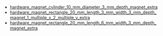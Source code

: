 * [hardware_magnet_cylinder_10_mm_diameter_3_mm_depth_magnet_extra](hardware_magnet_cylinder_10_mm_diameter_3_mm_depth_magnet_extra)
* [hardware_magnet_rectangle_20_mm_length_3_mm_width_3_mm_depth_magnet_1_multiple_x_2_multiple_y_extra](hardware_magnet_rectangle_20_mm_length_3_mm_width_3_mm_depth_magnet_1_multiple_x_2_multiple_y_extra)
* [hardware_magnet_rectangle_20_mm_length_6_mm_width_3_mm_depth_magnet_extra](hardware_magnet_rectangle_20_mm_length_6_mm_width_3_mm_depth_magnet_extra)
